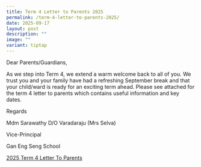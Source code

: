 ```yaml
---
title: Term 4 Letter to Parents 2025
permalink: /term-4-letter-to-parents-2025/
date: 2025-09-17
layout: post
description: ""
image: ""
variant: tiptap
---
```

<p>Dear Parents/Guardians,</p>
<p>As we step into Term 4, we extend a warm welcome back to all of you. We
trust you and your family have had a refreshing September break and that
your child/ward is ready for an exciting term ahead. Please see attached
for the term 4 letter to parents which contains useful information and
key dates.</p>
<p>Regards</p>
<p>Mdm Sarawathy D/O Varadaraju (Mrs Selva)</p>
<p>Vice-Principal</p>
<p>Gan Eng Seng School</p>
<p><a href="/files/2025_Term_4_Letter_To_Parents__final_.pdf" rel="noopener nofollow" target="_blank">2025 Term 4 Letter To Parents</a>
</p>
<p></p>
<p></p>
<p></p>
<p></p>
<p></p>